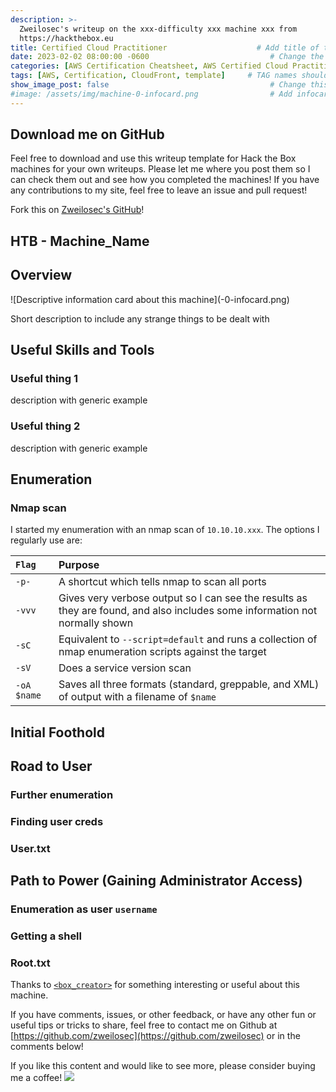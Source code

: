 ```yaml
---
description: >-
  Zweilosec's writeup on the xxx-difficulty xxx machine xxx from 
  https://hackthebox.eu
title: Certified Cloud Practitioner                    # Add title of the machine here
date: 2023-02-02 08:00:00 -0600                           # Change the date to match completion date
categories: [AWS Certification Cheatsheet, AWS Certified Cloud Practitioner]                     # Change Templates to Writeup
tags: [AWS, Certification, CloudFront, template]     # TAG names should always be lowercase; replace template with writeup, and add relevant tags
show_image_post: false                                    # Change this to true
#image: /assets/img/machine-0-infocard.png                # Add infocard image here for post preview image
---
```



## Download me on GitHub

Feel free to download and use this writeup template for Hack the Box machines for your own writeups.  Please let me where you post them so I can check them out and see how you completed the machines!  If you have any contributions to my site, feel free to leave an issue and pull request!

Fork this on [Zweilosec's GitHub](https://github.com/zweilosec)!

## HTB - Machine_Name

## Overview

![Descriptive information card about this machine](<machine>-0-infocard.png)

Short description to include any strange things to be dealt with

## Useful Skills and Tools

### Useful thing 1

description with generic example

### Useful thing 2

description with generic example

## Enumeration

### Nmap scan

I started my enumeration with an nmap scan of `10.10.10.xxx`.  The options I regularly use are:

| `Flag` | Purpose |
| :--- | :--- |
| `-p-` | A shortcut which tells nmap to scan all ports |
| `-vvv` | Gives very verbose output so I can see the results as they are found, and also includes some information not normally shown |
| `-sC` | Equivalent to `--script=default` and runs a collection of nmap enumeration scripts against the target |
| `-sV` | Does a service version scan |
| `-oA $name` | Saves all three formats \(standard, greppable, and XML\) of output with a filename of `$name` |

## Initial Foothold

## Road to User

### Further enumeration

### Finding user creds

### User.txt

## Path to Power \(Gaining Administrator Access\)

### Enumeration as user `username`

### Getting a shell

### Root.txt

Thanks to [`<box_creator>`](https://www.hackthebox.eu/home/users/profile/<profile_num>) for something interesting or useful about this machine.

If you have comments, issues, or other feedback, or have any other fun or useful tips or tricks to share, feel free to contact me on Github at [https://github.com/zweilosec](https://github.com/zweilosec) or in the comments below!

If you like this content and would like to see more, please consider buying me a coffee! <a href="https://www.buymeacoffee.com/zweilosec"><img src="https://img.buymeacoffee.com/button-api/?text=Buy me a coffee&emoji=&slug=zweilosec&button_colour=FFDD00&font_colour=000000&font_family=Lato&outline_colour=000000&coffee_colour=ffffff"></a>
